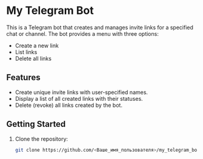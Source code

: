 # My Telegram Bot

This is a Telegram bot that creates and manages invite links for a specified chat or channel. The bot provides a menu with three options:
- Create a new link
- List links
- Delete all links

## Features
- Create unique invite links with user-specified names.
- Display a list of all created links with their statuses.
- Delete (revoke) all links created by the bot.

## Getting Started
1. Clone the repository:
   ```bash
   git clone https://github.com/<Ваше_имя_пользователя>/my_telegram_bot.git
